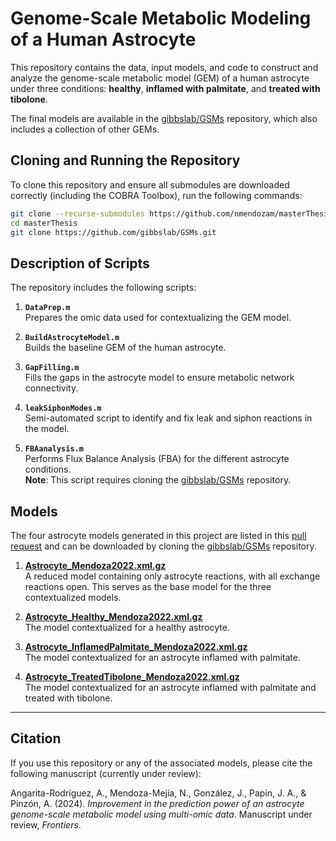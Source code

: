 # Genome-Scale Metabolic Modeling of a Human Astrocyte

This repository contains the data, input models, and code to construct and analyze the genome-scale metabolic model (GEM) of a human astrocyte under three conditions: **healthy**, **inflamed with palmitate**, and **treated with tibolone**.

The final models are available in the [gibbslab/GSMs](https://github.com/gibbslab/GSMs) repository, which also includes a collection of other GEMs.

## Cloning and Running the Repository

To clone this repository and ensure all submodules are downloaded correctly (including the COBRA Toolbox), run the following commands:

```bash
git clone --recurse-submodules https://github.com/nmendozam/masterThesis.git
cd masterThesis
git clone https://github.com/gibbslab/GSMs.git
```

## Description of Scripts

The repository includes the following scripts:

1. **`DataPrep.m`**  
   Prepares the omic data used for contextualizing the GEM model.

2. **`BuildAstrocyteModel.m`**  
   Builds the baseline GEM of the human astrocyte.

3. **`GapFilling.m`**  
   Fills the gaps in the astrocyte model to ensure metabolic network connectivity.

4. **`leakSiphonModes.m`**  
   Semi-automated script to identify and fix leak and siphon reactions in the model.

5. **`FBAanalysis.m`**  
   Performs Flux Balance Analysis (FBA) for the different astrocyte conditions.  
   **Note**: This script requires cloning the [gibbslab/GSMs](https://github.com/gibbslab/GSMs) repository.



## Models

The four astrocyte models generated in this project are listed in this [pull request](https://github.com/gibbslab/GSMs/pull/1/files) and can be downloaded by cloning the [gibbslab/GSMs](https://github.com/gibbslab/GSMs) repository.

1. **[Astrocyte_Mendoza2022.xml.gz](https://github.com/gibbslab/GSMs/blob/master/Astrocyte_Mendoza2022.xml.gz)**  
   A reduced model containing only astrocyte reactions, with all exchange reactions open. This serves as the base model for the three contextualized models.

2. **[Astrocyte_Healthy_Mendoza2022.xml.gz](https://github.com/gibbslab/GSMs/blob/master/Astrocyte_Healty_Mendoza2022.xml.gz)**  
   The model contextualized for a healthy astrocyte.

3. **[Astrocyte_InflamedPalmitate_Mendoza2022.xml.gz](https://github.com/gibbslab/GSMs/blob/master/Astrocyte_InflamedPalmitate_Mendoza2022.xml.gz)**  
   The model contextualized for an astrocyte inflamed with palmitate.

4. **[Astrocyte_TreatedTibolone_Mendoza2022.xml.gz](https://github.com/gibbslab/GSMs/blob/master/Astrocyte_TreatedTibolone_Mendoza2022.xml.gz)**  
   The model contextualized for an astrocyte inflamed with palmitate and treated with tibolone.

---

## Citation

If you use this repository or any of the associated models, please cite the following manuscript (currently under review):

Angarita-Rodríguez, A., Mendoza-Mejía, N., González, J., Papin, J. A., & Pinzón, A. (2024). *Improvement in the prediction power of an astrocyte genome-scale metabolic model using multi-omic data*. Manuscript under review, *Frontiers*.


